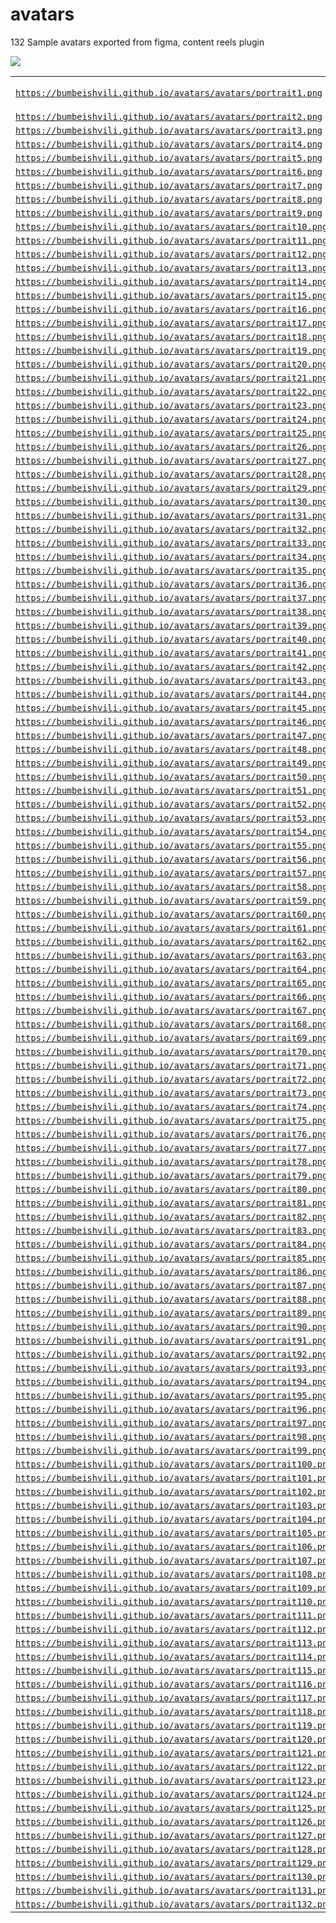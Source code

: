 # avatars

132 Sample avatars exported from figma, content reels plugin

![](https://user-images.githubusercontent.com/6873202/167814517-4d8adb9b-8e9a-471d-a936-00b91c7e44f9.png)



<table>
  
  <tr><td> 
  
<code>https://bumbeishvili.github.io/avatars/avatars/portrait1.png</code> </td> <td><img 
src="https://bumbeishvili.github.io/avatars/avatars/portrait1.png" /></td></tr> <tr><td> <code>https://bumbeishvili.github.io/avatars/avatars/portrait2.png</code> </td> <td><img src="https://bumbeishvili.github.io/avatars/avatars/portrait2.png" /></td></tr> <tr><td> <code>https://bumbeishvili.github.io/avatars/avatars/portrait3.png</code> </td> <td><img src="https://bumbeishvili.github.io/avatars/avatars/portrait3.png" /></td></tr> <tr><td> <code>https://bumbeishvili.github.io/avatars/avatars/portrait4.png</code> </td> <td><img src="https://bumbeishvili.github.io/avatars/avatars/portrait4.png" /></td></tr> <tr><td> <code>https://bumbeishvili.github.io/avatars/avatars/portrait5.png</code> </td> <td><img src="https://bumbeishvili.github.io/avatars/avatars/portrait5.png" /></td></tr> <tr><td> <code>https://bumbeishvili.github.io/avatars/avatars/portrait6.png</code> </td> <td><img src="https://bumbeishvili.github.io/avatars/avatars/portrait6.png" /></td></tr> <tr><td> <code>https://bumbeishvili.github.io/avatars/avatars/portrait7.png</code> </td> <td><img src="https://bumbeishvili.github.io/avatars/avatars/portrait7.png" /></td></tr> <tr><td> <code>https://bumbeishvili.github.io/avatars/avatars/portrait8.png</code> </td> <td><img src="https://bumbeishvili.github.io/avatars/avatars/portrait8.png" /></td></tr> <tr><td> <code>https://bumbeishvili.github.io/avatars/avatars/portrait9.png</code> </td> <td><img src="https://bumbeishvili.github.io/avatars/avatars/portrait9.png" /></td></tr> <tr><td> <code>https://bumbeishvili.github.io/avatars/avatars/portrait10.png</code> </td> <td><img src="https://bumbeishvili.github.io/avatars/avatars/portrait10.png" /></td></tr> <tr><td> <code>https://bumbeishvili.github.io/avatars/avatars/portrait11.png</code> </td> <td><img src="https://bumbeishvili.github.io/avatars/avatars/portrait11.png" /></td></tr> <tr><td> <code>https://bumbeishvili.github.io/avatars/avatars/portrait12.png</code> </td> <td><img src="https://bumbeishvili.github.io/avatars/avatars/portrait12.png" /></td></tr> <tr><td> <code>https://bumbeishvili.github.io/avatars/avatars/portrait13.png</code> </td> <td><img src="https://bumbeishvili.github.io/avatars/avatars/portrait13.png" /></td></tr> <tr><td> <code>https://bumbeishvili.github.io/avatars/avatars/portrait14.png</code> </td> <td><img src="https://bumbeishvili.github.io/avatars/avatars/portrait14.png" /></td></tr> <tr><td> <code>https://bumbeishvili.github.io/avatars/avatars/portrait15.png</code> </td> <td><img src="https://bumbeishvili.github.io/avatars/avatars/portrait15.png" /></td></tr> <tr><td> <code>https://bumbeishvili.github.io/avatars/avatars/portrait16.png</code> </td> <td><img src="https://bumbeishvili.github.io/avatars/avatars/portrait16.png" /></td></tr> <tr><td> <code>https://bumbeishvili.github.io/avatars/avatars/portrait17.png</code> </td> <td><img src="https://bumbeishvili.github.io/avatars/avatars/portrait17.png" /></td></tr> <tr><td> <code>https://bumbeishvili.github.io/avatars/avatars/portrait18.png</code> </td> <td><img src="https://bumbeishvili.github.io/avatars/avatars/portrait18.png" /></td></tr> <tr><td> <code>https://bumbeishvili.github.io/avatars/avatars/portrait19.png</code> </td> <td><img src="https://bumbeishvili.github.io/avatars/avatars/portrait19.png" /></td></tr> <tr><td> <code>https://bumbeishvili.github.io/avatars/avatars/portrait20.png</code> </td> <td><img src="https://bumbeishvili.github.io/avatars/avatars/portrait20.png" /></td></tr> <tr><td> <code>https://bumbeishvili.github.io/avatars/avatars/portrait21.png</code> </td> <td><img src="https://bumbeishvili.github.io/avatars/avatars/portrait21.png" /></td></tr> <tr><td> <code>https://bumbeishvili.github.io/avatars/avatars/portrait22.png</code> </td> <td><img src="https://bumbeishvili.github.io/avatars/avatars/portrait22.png" /></td></tr> <tr><td> <code>https://bumbeishvili.github.io/avatars/avatars/portrait23.png</code> </td> <td><img src="https://bumbeishvili.github.io/avatars/avatars/portrait23.png" /></td></tr> <tr><td> <code>https://bumbeishvili.github.io/avatars/avatars/portrait24.png</code> </td> <td><img src="https://bumbeishvili.github.io/avatars/avatars/portrait24.png" /></td></tr> <tr><td> <code>https://bumbeishvili.github.io/avatars/avatars/portrait25.png</code> </td> <td><img src="https://bumbeishvili.github.io/avatars/avatars/portrait25.png" /></td></tr> <tr><td> <code>https://bumbeishvili.github.io/avatars/avatars/portrait26.png</code> </td> <td><img src="https://bumbeishvili.github.io/avatars/avatars/portrait26.png" /></td></tr> <tr><td> <code>https://bumbeishvili.github.io/avatars/avatars/portrait27.png</code> </td> <td><img src="https://bumbeishvili.github.io/avatars/avatars/portrait27.png" /></td></tr> <tr><td> <code>https://bumbeishvili.github.io/avatars/avatars/portrait28.png</code> </td> <td><img src="https://bumbeishvili.github.io/avatars/avatars/portrait28.png" /></td></tr> <tr><td> <code>https://bumbeishvili.github.io/avatars/avatars/portrait29.png</code> </td> <td><img src="https://bumbeishvili.github.io/avatars/avatars/portrait29.png" /></td></tr> <tr><td> <code>https://bumbeishvili.github.io/avatars/avatars/portrait30.png</code> </td> <td><img src="https://bumbeishvili.github.io/avatars/avatars/portrait30.png" /></td></tr> <tr><td> <code>https://bumbeishvili.github.io/avatars/avatars/portrait31.png</code> </td> <td><img src="https://bumbeishvili.github.io/avatars/avatars/portrait31.png" /></td></tr> <tr><td> <code>https://bumbeishvili.github.io/avatars/avatars/portrait32.png</code> </td> <td><img src="https://bumbeishvili.github.io/avatars/avatars/portrait32.png" /></td></tr> <tr><td> <code>https://bumbeishvili.github.io/avatars/avatars/portrait33.png</code> </td> <td><img src="https://bumbeishvili.github.io/avatars/avatars/portrait33.png" /></td></tr> <tr><td> <code>https://bumbeishvili.github.io/avatars/avatars/portrait34.png</code> </td> <td><img src="https://bumbeishvili.github.io/avatars/avatars/portrait34.png" /></td></tr> <tr><td> <code>https://bumbeishvili.github.io/avatars/avatars/portrait35.png</code> </td> <td><img src="https://bumbeishvili.github.io/avatars/avatars/portrait35.png" /></td></tr> <tr><td> <code>https://bumbeishvili.github.io/avatars/avatars/portrait36.png</code> </td> <td><img src="https://bumbeishvili.github.io/avatars/avatars/portrait36.png" /></td></tr> <tr><td> <code>https://bumbeishvili.github.io/avatars/avatars/portrait37.png</code> </td> <td><img src="https://bumbeishvili.github.io/avatars/avatars/portrait37.png" /></td></tr> <tr><td> <code>https://bumbeishvili.github.io/avatars/avatars/portrait38.png</code> </td> <td><img src="https://bumbeishvili.github.io/avatars/avatars/portrait38.png" /></td></tr> <tr><td> <code>https://bumbeishvili.github.io/avatars/avatars/portrait39.png</code> </td> <td><img src="https://bumbeishvili.github.io/avatars/avatars/portrait39.png" /></td></tr> <tr><td> <code>https://bumbeishvili.github.io/avatars/avatars/portrait40.png</code> </td> <td><img src="https://bumbeishvili.github.io/avatars/avatars/portrait40.png" /></td></tr> <tr><td> <code>https://bumbeishvili.github.io/avatars/avatars/portrait41.png</code> </td> <td><img src="https://bumbeishvili.github.io/avatars/avatars/portrait41.png" /></td></tr> <tr><td> <code>https://bumbeishvili.github.io/avatars/avatars/portrait42.png</code> </td> <td><img src="https://bumbeishvili.github.io/avatars/avatars/portrait42.png" /></td></tr> <tr><td> <code>https://bumbeishvili.github.io/avatars/avatars/portrait43.png</code> </td> <td><img src="https://bumbeishvili.github.io/avatars/avatars/portrait43.png" /></td></tr> <tr><td> <code>https://bumbeishvili.github.io/avatars/avatars/portrait44.png</code> </td> <td><img src="https://bumbeishvili.github.io/avatars/avatars/portrait44.png" /></td></tr> <tr><td> <code>https://bumbeishvili.github.io/avatars/avatars/portrait45.png</code> </td> <td><img src="https://bumbeishvili.github.io/avatars/avatars/portrait45.png" /></td></tr> <tr><td> <code>https://bumbeishvili.github.io/avatars/avatars/portrait46.png</code> </td> <td><img src="https://bumbeishvili.github.io/avatars/avatars/portrait46.png" /></td></tr> <tr><td> <code>https://bumbeishvili.github.io/avatars/avatars/portrait47.png</code> </td> <td><img src="https://bumbeishvili.github.io/avatars/avatars/portrait47.png" /></td></tr> <tr><td> <code>https://bumbeishvili.github.io/avatars/avatars/portrait48.png</code> </td> <td><img src="https://bumbeishvili.github.io/avatars/avatars/portrait48.png" /></td></tr> <tr><td> <code>https://bumbeishvili.github.io/avatars/avatars/portrait49.png</code> </td> <td><img src="https://bumbeishvili.github.io/avatars/avatars/portrait49.png" /></td></tr> <tr><td> <code>https://bumbeishvili.github.io/avatars/avatars/portrait50.png</code> </td> <td><img src="https://bumbeishvili.github.io/avatars/avatars/portrait50.png" /></td></tr> <tr><td> <code>https://bumbeishvili.github.io/avatars/avatars/portrait51.png</code> </td> <td><img src="https://bumbeishvili.github.io/avatars/avatars/portrait51.png" /></td></tr> <tr><td> <code>https://bumbeishvili.github.io/avatars/avatars/portrait52.png</code> </td> <td><img src="https://bumbeishvili.github.io/avatars/avatars/portrait52.png" /></td></tr> <tr><td> <code>https://bumbeishvili.github.io/avatars/avatars/portrait53.png</code> </td> <td><img src="https://bumbeishvili.github.io/avatars/avatars/portrait53.png" /></td></tr> <tr><td> <code>https://bumbeishvili.github.io/avatars/avatars/portrait54.png</code> </td> <td><img src="https://bumbeishvili.github.io/avatars/avatars/portrait54.png" /></td></tr> <tr><td> <code>https://bumbeishvili.github.io/avatars/avatars/portrait55.png</code> </td> <td><img src="https://bumbeishvili.github.io/avatars/avatars/portrait55.png" /></td></tr> <tr><td> <code>https://bumbeishvili.github.io/avatars/avatars/portrait56.png</code> </td> <td><img src="https://bumbeishvili.github.io/avatars/avatars/portrait56.png" /></td></tr> <tr><td> <code>https://bumbeishvili.github.io/avatars/avatars/portrait57.png</code> </td> <td><img src="https://bumbeishvili.github.io/avatars/avatars/portrait57.png" /></td></tr> <tr><td> <code>https://bumbeishvili.github.io/avatars/avatars/portrait58.png</code> </td> <td><img src="https://bumbeishvili.github.io/avatars/avatars/portrait58.png" /></td></tr> <tr><td> <code>https://bumbeishvili.github.io/avatars/avatars/portrait59.png</code> </td> <td><img src="https://bumbeishvili.github.io/avatars/avatars/portrait59.png" /></td></tr> <tr><td> <code>https://bumbeishvili.github.io/avatars/avatars/portrait60.png</code> </td> <td><img src="https://bumbeishvili.github.io/avatars/avatars/portrait60.png" /></td></tr> <tr><td> <code>https://bumbeishvili.github.io/avatars/avatars/portrait61.png</code> </td> <td><img src="https://bumbeishvili.github.io/avatars/avatars/portrait61.png" /></td></tr> <tr><td> <code>https://bumbeishvili.github.io/avatars/avatars/portrait62.png</code> </td> <td><img src="https://bumbeishvili.github.io/avatars/avatars/portrait62.png" /></td></tr> <tr><td> <code>https://bumbeishvili.github.io/avatars/avatars/portrait63.png</code> </td> <td><img src="https://bumbeishvili.github.io/avatars/avatars/portrait63.png" /></td></tr> <tr><td> <code>https://bumbeishvili.github.io/avatars/avatars/portrait64.png</code> </td> <td><img src="https://bumbeishvili.github.io/avatars/avatars/portrait64.png" /></td></tr> <tr><td> <code>https://bumbeishvili.github.io/avatars/avatars/portrait65.png</code> </td> <td><img src="https://bumbeishvili.github.io/avatars/avatars/portrait65.png" /></td></tr> <tr><td> <code>https://bumbeishvili.github.io/avatars/avatars/portrait66.png</code> </td> <td><img src="https://bumbeishvili.github.io/avatars/avatars/portrait66.png" /></td></tr> <tr><td> <code>https://bumbeishvili.github.io/avatars/avatars/portrait67.png</code> </td> <td><img src="https://bumbeishvili.github.io/avatars/avatars/portrait67.png" /></td></tr> <tr><td> <code>https://bumbeishvili.github.io/avatars/avatars/portrait68.png</code> </td> <td><img src="https://bumbeishvili.github.io/avatars/avatars/portrait68.png" /></td></tr> <tr><td> <code>https://bumbeishvili.github.io/avatars/avatars/portrait69.png</code> </td> <td><img src="https://bumbeishvili.github.io/avatars/avatars/portrait69.png" /></td></tr> <tr><td> <code>https://bumbeishvili.github.io/avatars/avatars/portrait70.png</code> </td> <td><img src="https://bumbeishvili.github.io/avatars/avatars/portrait70.png" /></td></tr> <tr><td> <code>https://bumbeishvili.github.io/avatars/avatars/portrait71.png</code> </td> <td><img src="https://bumbeishvili.github.io/avatars/avatars/portrait71.png" /></td></tr> <tr><td> <code>https://bumbeishvili.github.io/avatars/avatars/portrait72.png</code> </td> <td><img src="https://bumbeishvili.github.io/avatars/avatars/portrait72.png" /></td></tr> <tr><td> <code>https://bumbeishvili.github.io/avatars/avatars/portrait73.png</code> </td> <td><img src="https://bumbeishvili.github.io/avatars/avatars/portrait73.png" /></td></tr> <tr><td> <code>https://bumbeishvili.github.io/avatars/avatars/portrait74.png</code> </td> <td><img src="https://bumbeishvili.github.io/avatars/avatars/portrait74.png" /></td></tr> <tr><td> <code>https://bumbeishvili.github.io/avatars/avatars/portrait75.png</code> </td> <td><img src="https://bumbeishvili.github.io/avatars/avatars/portrait75.png" /></td></tr> <tr><td> <code>https://bumbeishvili.github.io/avatars/avatars/portrait76.png</code> </td> <td><img src="https://bumbeishvili.github.io/avatars/avatars/portrait76.png" /></td></tr> <tr><td> <code>https://bumbeishvili.github.io/avatars/avatars/portrait77.png</code> </td> <td><img src="https://bumbeishvili.github.io/avatars/avatars/portrait77.png" /></td></tr> <tr><td> <code>https://bumbeishvili.github.io/avatars/avatars/portrait78.png</code> </td> <td><img src="https://bumbeishvili.github.io/avatars/avatars/portrait78.png" /></td></tr> <tr><td> <code>https://bumbeishvili.github.io/avatars/avatars/portrait79.png</code> </td> <td><img src="https://bumbeishvili.github.io/avatars/avatars/portrait79.png" /></td></tr> <tr><td> <code>https://bumbeishvili.github.io/avatars/avatars/portrait80.png</code> </td> <td><img src="https://bumbeishvili.github.io/avatars/avatars/portrait80.png" /></td></tr> <tr><td> <code>https://bumbeishvili.github.io/avatars/avatars/portrait81.png</code> </td> <td><img src="https://bumbeishvili.github.io/avatars/avatars/portrait81.png" /></td></tr> <tr><td> <code>https://bumbeishvili.github.io/avatars/avatars/portrait82.png</code> </td> <td><img src="https://bumbeishvili.github.io/avatars/avatars/portrait82.png" /></td></tr> <tr><td> <code>https://bumbeishvili.github.io/avatars/avatars/portrait83.png</code> </td> <td><img src="https://bumbeishvili.github.io/avatars/avatars/portrait83.png" /></td></tr> <tr><td> <code>https://bumbeishvili.github.io/avatars/avatars/portrait84.png</code> </td> <td><img src="https://bumbeishvili.github.io/avatars/avatars/portrait84.png" /></td></tr> <tr><td> <code>https://bumbeishvili.github.io/avatars/avatars/portrait85.png</code> </td> <td><img src="https://bumbeishvili.github.io/avatars/avatars/portrait85.png" /></td></tr> <tr><td> <code>https://bumbeishvili.github.io/avatars/avatars/portrait86.png</code> </td> <td><img src="https://bumbeishvili.github.io/avatars/avatars/portrait86.png" /></td></tr> <tr><td> <code>https://bumbeishvili.github.io/avatars/avatars/portrait87.png</code> </td> <td><img src="https://bumbeishvili.github.io/avatars/avatars/portrait87.png" /></td></tr> <tr><td> <code>https://bumbeishvili.github.io/avatars/avatars/portrait88.png</code> </td> <td><img src="https://bumbeishvili.github.io/avatars/avatars/portrait88.png" /></td></tr> <tr><td> <code>https://bumbeishvili.github.io/avatars/avatars/portrait89.png</code> </td> <td><img src="https://bumbeishvili.github.io/avatars/avatars/portrait89.png" /></td></tr> <tr><td> <code>https://bumbeishvili.github.io/avatars/avatars/portrait90.png</code> </td> <td><img src="https://bumbeishvili.github.io/avatars/avatars/portrait90.png" /></td></tr> <tr><td> <code>https://bumbeishvili.github.io/avatars/avatars/portrait91.png</code> </td> <td><img src="https://bumbeishvili.github.io/avatars/avatars/portrait91.png" /></td></tr> <tr><td> <code>https://bumbeishvili.github.io/avatars/avatars/portrait92.png</code> </td> <td><img src="https://bumbeishvili.github.io/avatars/avatars/portrait92.png" /></td></tr> <tr><td> <code>https://bumbeishvili.github.io/avatars/avatars/portrait93.png</code> </td> <td><img src="https://bumbeishvili.github.io/avatars/avatars/portrait93.png" /></td></tr> <tr><td> <code>https://bumbeishvili.github.io/avatars/avatars/portrait94.png</code> </td> <td><img src="https://bumbeishvili.github.io/avatars/avatars/portrait94.png" /></td></tr> <tr><td> <code>https://bumbeishvili.github.io/avatars/avatars/portrait95.png</code> </td> <td><img src="https://bumbeishvili.github.io/avatars/avatars/portrait95.png" /></td></tr> <tr><td> <code>https://bumbeishvili.github.io/avatars/avatars/portrait96.png</code> </td> <td><img src="https://bumbeishvili.github.io/avatars/avatars/portrait96.png" /></td></tr> <tr><td> <code>https://bumbeishvili.github.io/avatars/avatars/portrait97.png</code> </td> <td><img src="https://bumbeishvili.github.io/avatars/avatars/portrait97.png" /></td></tr> <tr><td> <code>https://bumbeishvili.github.io/avatars/avatars/portrait98.png</code> </td> <td><img src="https://bumbeishvili.github.io/avatars/avatars/portrait98.png" /></td></tr> <tr><td> <code>https://bumbeishvili.github.io/avatars/avatars/portrait99.png</code> </td> <td><img src="https://bumbeishvili.github.io/avatars/avatars/portrait99.png" /></td></tr> <tr><td> <code>https://bumbeishvili.github.io/avatars/avatars/portrait100.png</code> </td> <td><img src="https://bumbeishvili.github.io/avatars/avatars/portrait100.png" /></td></tr> <tr><td> <code>https://bumbeishvili.github.io/avatars/avatars/portrait101.png</code> </td> <td><img src="https://bumbeishvili.github.io/avatars/avatars/portrait101.png" /></td></tr> <tr><td> <code>https://bumbeishvili.github.io/avatars/avatars/portrait102.png</code> </td> <td><img src="https://bumbeishvili.github.io/avatars/avatars/portrait102.png" /></td></tr> <tr><td> <code>https://bumbeishvili.github.io/avatars/avatars/portrait103.png</code> </td> <td><img src="https://bumbeishvili.github.io/avatars/avatars/portrait103.png" /></td></tr> <tr><td> <code>https://bumbeishvili.github.io/avatars/avatars/portrait104.png</code> </td> <td><img src="https://bumbeishvili.github.io/avatars/avatars/portrait104.png" /></td></tr> <tr><td> <code>https://bumbeishvili.github.io/avatars/avatars/portrait105.png</code> </td> <td><img src="https://bumbeishvili.github.io/avatars/avatars/portrait105.png" /></td></tr> <tr><td> <code>https://bumbeishvili.github.io/avatars/avatars/portrait106.png</code> </td> <td><img src="https://bumbeishvili.github.io/avatars/avatars/portrait106.png" /></td></tr> <tr><td> <code>https://bumbeishvili.github.io/avatars/avatars/portrait107.png</code> </td> <td><img src="https://bumbeishvili.github.io/avatars/avatars/portrait107.png" /></td></tr> <tr><td> <code>https://bumbeishvili.github.io/avatars/avatars/portrait108.png</code> </td> <td><img src="https://bumbeishvili.github.io/avatars/avatars/portrait108.png" /></td></tr> <tr><td> <code>https://bumbeishvili.github.io/avatars/avatars/portrait109.png</code> </td> <td><img src="https://bumbeishvili.github.io/avatars/avatars/portrait109.png" /></td></tr> <tr><td> <code>https://bumbeishvili.github.io/avatars/avatars/portrait110.png</code> </td> <td><img src="https://bumbeishvili.github.io/avatars/avatars/portrait110.png" /></td></tr> <tr><td> <code>https://bumbeishvili.github.io/avatars/avatars/portrait111.png</code> </td> <td><img src="https://bumbeishvili.github.io/avatars/avatars/portrait111.png" /></td></tr> <tr><td> <code>https://bumbeishvili.github.io/avatars/avatars/portrait112.png</code> </td> <td><img src="https://bumbeishvili.github.io/avatars/avatars/portrait112.png" /></td></tr> <tr><td> <code>https://bumbeishvili.github.io/avatars/avatars/portrait113.png</code> </td> <td><img src="https://bumbeishvili.github.io/avatars/avatars/portrait113.png" /></td></tr> <tr><td> <code>https://bumbeishvili.github.io/avatars/avatars/portrait114.png</code> </td> <td><img src="https://bumbeishvili.github.io/avatars/avatars/portrait114.png" /></td></tr> <tr><td> <code>https://bumbeishvili.github.io/avatars/avatars/portrait115.png</code> </td> <td><img src="https://bumbeishvili.github.io/avatars/avatars/portrait115.png" /></td></tr> <tr><td> <code>https://bumbeishvili.github.io/avatars/avatars/portrait116.png</code> </td> <td><img src="https://bumbeishvili.github.io/avatars/avatars/portrait116.png" /></td></tr> <tr><td> <code>https://bumbeishvili.github.io/avatars/avatars/portrait117.png</code> </td> <td><img src="https://bumbeishvili.github.io/avatars/avatars/portrait117.png" /></td></tr> <tr><td> <code>https://bumbeishvili.github.io/avatars/avatars/portrait118.png</code> </td> <td><img src="https://bumbeishvili.github.io/avatars/avatars/portrait118.png" /></td></tr> <tr><td> <code>https://bumbeishvili.github.io/avatars/avatars/portrait119.png</code> </td> <td><img src="https://bumbeishvili.github.io/avatars/avatars/portrait119.png" /></td></tr> <tr><td> <code>https://bumbeishvili.github.io/avatars/avatars/portrait120.png</code> </td> <td><img src="https://bumbeishvili.github.io/avatars/avatars/portrait120.png" /></td></tr> <tr><td> <code>https://bumbeishvili.github.io/avatars/avatars/portrait121.png</code> </td> <td><img src="https://bumbeishvili.github.io/avatars/avatars/portrait121.png" /></td></tr> <tr><td> <code>https://bumbeishvili.github.io/avatars/avatars/portrait122.png</code> </td> <td><img src="https://bumbeishvili.github.io/avatars/avatars/portrait122.png" /></td></tr> <tr><td> <code>https://bumbeishvili.github.io/avatars/avatars/portrait123.png</code> </td> <td><img src="https://bumbeishvili.github.io/avatars/avatars/portrait123.png" /></td></tr> <tr><td> <code>https://bumbeishvili.github.io/avatars/avatars/portrait124.png</code> </td> <td><img src="https://bumbeishvili.github.io/avatars/avatars/portrait124.png" /></td></tr> <tr><td> <code>https://bumbeishvili.github.io/avatars/avatars/portrait125.png</code> </td> <td><img src="https://bumbeishvili.github.io/avatars/avatars/portrait125.png" /></td></tr> <tr><td> <code>https://bumbeishvili.github.io/avatars/avatars/portrait126.png</code> </td> <td><img src="https://bumbeishvili.github.io/avatars/avatars/portrait126.png" /></td></tr> <tr><td> <code>https://bumbeishvili.github.io/avatars/avatars/portrait127.png</code> </td> <td><img src="https://bumbeishvili.github.io/avatars/avatars/portrait127.png" /></td></tr> <tr><td> <code>https://bumbeishvili.github.io/avatars/avatars/portrait128.png</code> </td> <td><img src="https://bumbeishvili.github.io/avatars/avatars/portrait128.png" /></td></tr> <tr><td> <code>https://bumbeishvili.github.io/avatars/avatars/portrait129.png</code> </td> <td><img src="https://bumbeishvili.github.io/avatars/avatars/portrait129.png" /></td></tr> <tr><td> <code>https://bumbeishvili.github.io/avatars/avatars/portrait130.png</code> </td> <td><img src="https://bumbeishvili.github.io/avatars/avatars/portrait130.png" /></td></tr> <tr><td> <code>https://bumbeishvili.github.io/avatars/avatars/portrait131.png</code> </td> <td><img src="https://bumbeishvili.github.io/avatars/avatars/portrait131.png" /></td></tr> <tr><td> <code>https://bumbeishvili.github.io/avatars/avatars/portrait132.png</code> </td> <td><img src="https://bumbeishvili.github.io/avatars/avatars/portrait132.png" /></td></tr>

</table>
